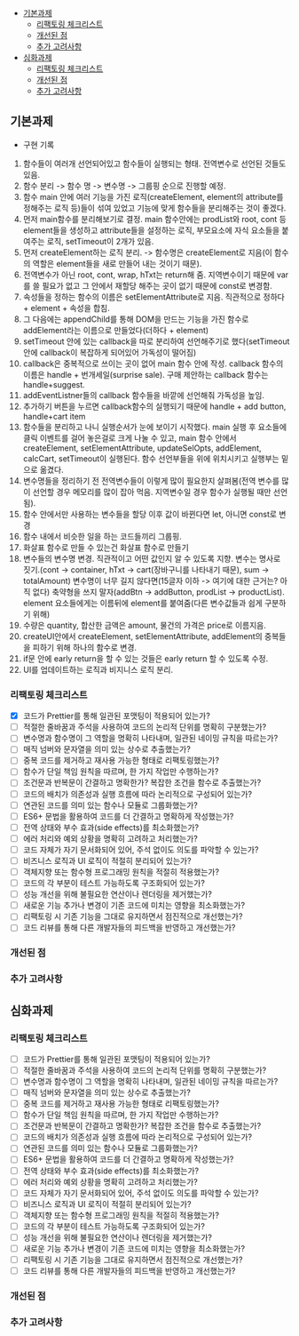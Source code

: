- [기본과제](#기본과제)
  - [리팩토링 체크리스트](#리팩토링-체크리스트)
  - [개선된 점](#개선된-점)
  - [추가 고려사항](#추가-고려사항)
- [심화과제](#심화과제)
  - [리팩토링 체크리스트](#리팩토링-체크리스트-1)
  - [개선된 점](#개선된-점-1)
  - [추가 고려사항](#추가-고려사항-1)

## 기본과제

- 구현 기록

1. 함수들이 여러개 선언되어있고 함수들이 실행되는 형태. 전역변수로 선언된 것들도 있음.
2. 함수 분리 -> 함수 명 -> 변수명 -> 그룹핑 순으로 진행할 예정.
3. 함수 main 안에 여러 기능을 가진 로직(createElement, element의 attribute를 정해주는 로직 등)들이 섞여 있었고 기능에 맞게 함수들을 분리해주는 것이 좋겠다.
4. 먼저 main함수를 분리해보기로 결정. main 함수안에는 prodList와 root, cont 등 element들을 생성하고 attribute들을 설정하는 로직, 부모요소에 자식 요소들을 붙여주는 로직, setTimeout이 2개가 있음.
5. 먼저 createElement하는 로직 분리. -> 함수명은 createElement로 지음(이 함수의 역할은 element들을 새로 만들어 내는 것이기 때문).
6. 전역변수가 아닌 root, cont, wrap, hTxt는 return해 줌. 지역변수이기 때문에 var를 쓸 필요가 없고 그 안에서 재할당 해주는 곳이 없기 때문에 const로 변경함.
7. 속성들을 정하는 함수의 이름은 setElementAttribute로 지음. 직관적으로 정하다 + element + 속성을 합침.
8. 그 다음에는 appendChild를 통해 DOM을 만드는 기능을 가진 함수로 addElement라는 이름으로 만들었다(더하다 + element)
9. setTimeout 안에 있는 callback을 따로 분리하여 선언해주기로 했다(setTimeout안에 callback이 복잡하게 되어있어 가독성이 떨어짐)
10. callback은 중복적으로 쓰이는 곳이 없어 main 함수 안에 작성. callback 함수의 이름은 handle + 번개세일(surprise sale). 구매 제안하는 callback 함수는 handle+suggest.
11. addEventListner들의 callback 함수들을 바깥에 선언해줘 가독성을 높임.
12. 추가하기 버튼을 누르면 callback함수의 실행되기 때문에 handle + add button, handle+cart item
13. 함수들을 분리하고 나니 실행순서가 눈에 보이기 시작했다. main 실행 후 요소들에 클릭 이벤트를 걸어 놓은걸로 크게 나눌 수 있고, main 함수 안에서 createElement, setElementAttribute, updateSelOpts, addElement, calcCart, setTimeout이 실행된다. 함수 선언부들을 위에 위치시키고 실행부는 밑으로 옮겼다.
14. 변수명들을 정리하기 전 전역변수들이 이렇게 많이 필요한지 살펴봄(전역 변수를 많이 선언할 경우 메모리를 많이 잡아 먹음. 지역변수일 경우 함수가 실행될 때만 선언됨).
15. 함수 안에서만 사용하는 변수들을 할당 이후 값이 바뀐다면 let, 아니면 const로 변경
16. 함수 내에서 비슷한 일을 하는 코드들끼리 그룹핑.
17. 화살표 함수로 만들 수 있는건 화살표 함수로 만들기
18. 변수들의 변수명 변경. 직관적이고 어떤 값인지 알 수 있도록 지향. 변수는 명사로 짓기.(cont -> container, hTxt -> cart(장바구니를 나타내기 때문), sum -> totalAmount) 변수명이 너무 길지 않다면(15글자 이하 -> 여기에 대한 근거는? 아직 없다) 축약형을 쓰지 말자(addBtn -> addButton, prodList -> productList). element 요소들에게는 이름뒤에 element를 붙여줌(다른 변수값들과 쉽게 구분하기 위해)
19. 수량은 quantity, 합산한 금액은 amount, 물건의 가격은 price로 이름지음.
20. createUI안에서 createElement, setElementAttribute, addElement의 중복들을 피하기 위해 하나의 함수로 변경.
21. if문 안에 early return을 할 수 있는 것들은 early return 할 수 있도록 수정.
22. UI를 업데이트하는 로직과 비지니스 로직 분리.

<!-- 왜 화살표 함수 안썼는지도 적기 -->

### 리팩토링 체크리스트

- [x] 코드가 Prettier를 통해 일관된 포맷팅이 적용되어 있는가?
- [ ] 적절한 줄바꿈과 주석을 사용하여 코드의 논리적 단위를 명확히 구분했는가?
- [ ] 변수명과 함수명이 그 역할을 명확히 나타내며, 일관된 네이밍 규칙을 따르는가?
- [ ] 매직 넘버와 문자열을 의미 있는 상수로 추출했는가?
- [ ] 중복 코드를 제거하고 재사용 가능한 형태로 리팩토링했는가?
- [ ] 함수가 단일 책임 원칙을 따르며, 한 가지 작업만 수행하는가?
- [ ] 조건문과 반복문이 간결하고 명확한가? 복잡한 조건을 함수로 추출했는가?
- [ ] 코드의 배치가 의존성과 실행 흐름에 따라 논리적으로 구성되어 있는가?
- [ ] 연관된 코드를 의미 있는 함수나 모듈로 그룹화했는가?
- [ ] ES6+ 문법을 활용하여 코드를 더 간결하고 명확하게 작성했는가?
- [ ] 전역 상태와 부수 효과(side effects)를 최소화했는가?
- [ ] 에러 처리와 예외 상황을 명확히 고려하고 처리했는가?
- [ ] 코드 자체가 자기 문서화되어 있어, 주석 없이도 의도를 파악할 수 있는가?
- [ ] 비즈니스 로직과 UI 로직이 적절히 분리되어 있는가?
- [ ] 객체지향 또는 함수형 프로그래밍 원칙을 적절히 적용했는가?
- [ ] 코드의 각 부분이 테스트 가능하도록 구조화되어 있는가?
- [ ] 성능 개선을 위해 불필요한 연산이나 렌더링을 제거했는가?
- [ ] 새로운 기능 추가나 변경이 기존 코드에 미치는 영향을 최소화했는가?
- [ ] 리팩토링 시 기존 기능을 그대로 유지하면서 점진적으로 개선했는가?
- [ ] 코드 리뷰를 통해 다른 개발자들의 피드백을 반영하고 개선했는가?

### 개선된 점

### 추가 고려사항

## 심화과제

### 리팩토링 체크리스트

- [ ] 코드가 Prettier를 통해 일관된 포맷팅이 적용되어 있는가?
- [ ] 적절한 줄바꿈과 주석을 사용하여 코드의 논리적 단위를 명확히 구분했는가?
- [ ] 변수명과 함수명이 그 역할을 명확히 나타내며, 일관된 네이밍 규칙을 따르는가?
- [ ] 매직 넘버와 문자열을 의미 있는 상수로 추출했는가?
- [ ] 중복 코드를 제거하고 재사용 가능한 형태로 리팩토링했는가?
- [ ] 함수가 단일 책임 원칙을 따르며, 한 가지 작업만 수행하는가?
- [ ] 조건문과 반복문이 간결하고 명확한가? 복잡한 조건을 함수로 추출했는가?
- [ ] 코드의 배치가 의존성과 실행 흐름에 따라 논리적으로 구성되어 있는가?
- [ ] 연관된 코드를 의미 있는 함수나 모듈로 그룹화했는가?
- [ ] ES6+ 문법을 활용하여 코드를 더 간결하고 명확하게 작성했는가?
- [ ] 전역 상태와 부수 효과(side effects)를 최소화했는가?
- [ ] 에러 처리와 예외 상황을 명확히 고려하고 처리했는가?
- [ ] 코드 자체가 자기 문서화되어 있어, 주석 없이도 의도를 파악할 수 있는가?
- [ ] 비즈니스 로직과 UI 로직이 적절히 분리되어 있는가?
- [ ] 객체지향 또는 함수형 프로그래밍 원칙을 적절히 적용했는가?
- [ ] 코드의 각 부분이 테스트 가능하도록 구조화되어 있는가?
- [ ] 성능 개선을 위해 불필요한 연산이나 렌더링을 제거했는가?
- [ ] 새로운 기능 추가나 변경이 기존 코드에 미치는 영향을 최소화했는가?
- [ ] 리팩토링 시 기존 기능을 그대로 유지하면서 점진적으로 개선했는가?
- [ ] 코드 리뷰를 통해 다른 개발자들의 피드백을 반영하고 개선했는가?

### 개선된 점

### 추가 고려사항
